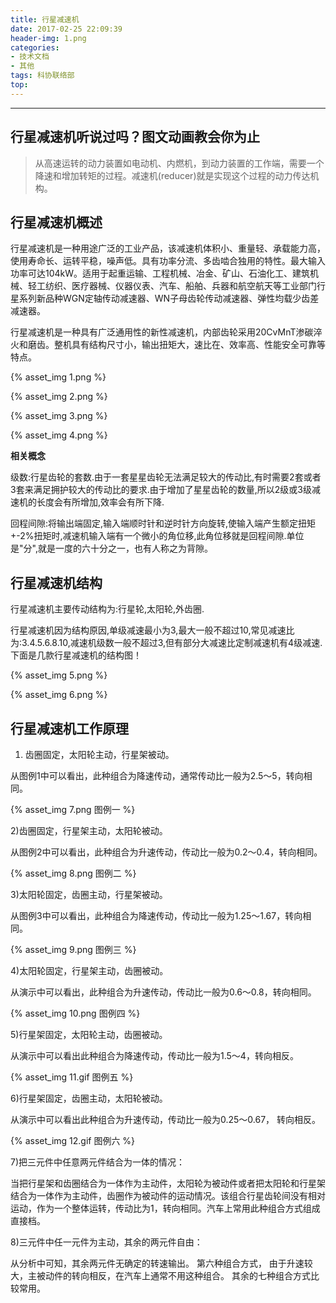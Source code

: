 ```yaml
---
title: 行星减速机
date: 2017-02-25 22:09:39
header-img: 1.png
categories: 
- 技术文档
- 其他
tags: 科协联络部
top:
---
```

***
## 行星减速机听说过吗？图文动画教会你为止

> 从高速运转的动力装置如电动机、内燃机，到动力装置的工作端，需要一个降速和增加转矩的过程。减速机(reducer)就是实现这个过程的动力传达机构。

<!-- more -->

## 行星减速机概述

   行星减速机是一种用途广泛的工业产品，该减速机体积小、重量轻、承载能力高，使用寿命长、运转平稳，噪声低。具有功率分流、多齿啮合独用的特性。最大输入功率可达104kW。适用于起重运输、工程机械、冶金、矿山、石油化工、建筑机械、轻工纺织、医疗器械、仪器仪表、汽车、船舶、兵器和航空航天等工业部门行星系列新品种WGN定轴传动减速器、WN子母齿轮传动减速器、弹性均载少齿差减速器。

   行星减速机是一种具有广泛通用性的新性减速机，内部齿轮采用20CvMnT渗碳淬火和磨齿。整机具有结构尺寸小，输出扭矩大，速比在、效率高、性能安全可靠等特点。

{% asset_img 1.png %}

{% asset_img 2.png %}

{% asset_img 3.png %}

{% asset_img 4.png %}

**相关概念**

级数:行星齿轮的套数.由于一套星星齿轮无法满足较大的传动比,有时需要2套或者3套来满足拥护较大的传动比的要求.由于增加了星星齿轮的数量,所以2级或3级减速机的长度会有所增加,效率会有所下降.

回程间隙:将输出端固定,输入端顺时针和逆时针方向旋转,使输入端产生额定扭矩+-2%扭矩时,减速机输入端有一个微小的角位移,此角位移就是回程间隙.单位是"分",就是一度的六十分之一，也有人称之为背隙。

## 行星减速机结构
行星减速机主要传动结构为:行星轮,太阳轮,外齿圈.

行星减速机因为结构原因,单级减速最小为3,最大一般不超过10,常见减速比为:3.4.5.6.8.10,减速机级数一般不超过3,但有部分大减速比定制减速机有4级减速.下面是几款行星减速机的结构图！

{% asset_img 5.png %}

{% asset_img 6.png %}



## 行星减速机工作原理
1) 齿圈固定，太阳轮主动，行星架被动。

从图例1中可以看出，此种组合为降速传动，通常传动比一般为2.5～5，转向相同。

{% asset_img 7.png 图例一 %}

2)齿圈固定，行星架主动，太阳轮被动。

从图例2中可以看出，此种组合为升速传动，传动比一般为0.2～0.4，转向相同。

{% asset_img 8.png 图例二 %}

3)太阳轮固定，齿圈主动，行星架被动。

从图例3中可以看出，此种组合为降速传动，传动比一般为1.25～1.67，转向相同。

{% asset_img 9.png 图例三 %}

4)太阳轮固定，行星架主动，齿圈被动。

从演示中可以看出，此种组合为升速传动，传动比一般为0.6～0.8，转向相同。

{% asset_img 10.png 图例四 %}

5)行星架固定，太阳轮主动，齿圈被动。

从演示中可以看出此种组合为降速传动，传动比一般为1.5～4，转向相反。

{% asset_img 11.gif 图例五 %}

6)行星架固定，齿圈主动，太阳轮被动。

从演示中可以看出此种组合为升速传动，传动比一般为0.25～0.67， 转向相反。

{% asset_img 12.gif 图例六 %}

7)把三元件中任意两元件结合为一体的情况：

当把行星架和齿圈结合为一体作为主动件，太阳轮为被动件或者把太阳轮和行星架结合为一体作为主动件，齿圈作为被动件的运动情况。该组合行星齿轮间没有相对运动，作为一个整体运转，传动比为1，转向相同。汽车上常用此种组合方式组成直接档。

8)三元件中任一元件为主动，其余的两元件自由：

从分析中可知，其余两元件无确定的转速输出。
第六种组合方式， 由于升速较大，主被动件的转向相反，在汽车上通常不用这种组合。
其余的七种组合方式比较常用。  

